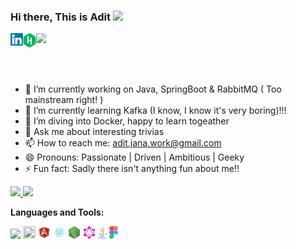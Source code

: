 ### Hi there, This is Adit <img src="https://media.giphy.com/media/hvRJCLFzcasrR4ia7z/giphy.gif" width="25px">

<a href="https://www.linkedin.com/in/adit-jana/">
  <img align="left" alt="Adit Jana | Linkedin" width="20px" src="https://raw.githubusercontent.com/harsh07bharvada/harsh07bharvada/master/assets/linkedin.svg" />
</a>

<a href="https://www.hackerrank.com/profile/Adit_Jana">
  <img align="left" alt="Adit Jana | Hackerrank" width="21px" src="https://raw.githubusercontent.com/harsh07bharvada/harsh07bharvada/master/assets/hackerrank.svg" />
</a>

![](https://komarev.com/ghpvc/?username=Adit-Jana&style=flat&base=2660&color=green)

<br />
<br />

- 🔭 I’m currently working on Java, SpringBoot & RabbitMQ ( Too mainstream right! )
- 🌱 I’m currently learning Kafka (I know, I know it's very boring)!!!
- 🤔 I’m diving into Docker, happy to learn togeather
- 💬 Ask me about interesting trivias
- 📫 How to reach me: [adit.jana.work@gmail.com](mailto:adit.jana.work@gmail.com)
- 😄 Pronouns: Passionate | Driven | Ambitious | Geeky
- ⚡ Fun fact: Sadly there isn't anything fun about me!!


<!-- <a text="hi" href="https://github-readme-stats.vercel.app/api?username=Adit-Jana&show_icons=true&theme=dracula">
  <img height=200 width=400 align="left" src="https://github-readme-stats.vercel.app/api?username=Adit-Jana&show_icons=true&theme=dracula" />
</a>
<a href="https://github-readme-stats.vercel.app/api/top-langs/?username=Adit-Jana&layout=compact">
  <img height=200 width=400 align="right" src="https://github-readme-stats.vercel.app/api/top-langs/?username=Adit-Jana&layout=compact" />
</a> -->

<!-- ![Adit's GitHub stats](https://github-readme-stats.vercel.app/api?username=Adit-Jana&show_icons=true&theme=dracula) -->

<!-- ![Adit's Most used language](https://github-readme-stats.vercel.app/api/top-langs/?username=Adit-Jana&layout=compact) -->
<!-- ![](https://github-readme-stats.vercel.app/api/pin/?username=Adit-Jana&repo=github-readme-stats) -->


<p align="left">
  <a href="https://github.com/Adit-Jana">
    <img height="180em" src="https://github-readme-stats.vercel.app/api?username=Adit-Jana&show_icons=true&theme=dracula&include_all_commits=true&count_private=true"/>
    <img height="180em" src="https://github-readme-stats.vercel.app/api/top-langs/?username=Adit-Jana&layout=compact&langs_count=7&theme=dracula"/>
  </a>
</p>


**Languages and Tools:**  

<code><img height="20" src="https://cdn-images.himalayas.app/nb465f8n69b1ygu57ufiq7jsf9mx"></code>
<code><img height="20" width="20" src="![alt text](image.png)"></code>
<code><img height="20" width="20" src="https://raw.githubusercontent.com/harsh07bharvada/harsh07bharvada/master/assets/angular.svg"></code>
<code><img height="20" src="https://raw.githubusercontent.com/github/explore/80688e429a7d4ef2fca1e82350fe8e3517d3494d/topics/react/react.png"></code>
<code><img height="20" src="https://raw.githubusercontent.com/github/explore/80688e429a7d4ef2fca1e82350fe8e3517d3494d/topics/nodejs/nodejs.png"></code>
<code><img height="20" src="https://raw.githubusercontent.com/github/explore/5c058a388828bb5fde0bcafd4bc867b5bb3f26f3/topics/graphql/graphql.png"></code>
<code><img height="20" src="https://raw.githubusercontent.com/harsh07bharvada/harsh07bharvada/master/assets/java.svg"></code>
<code><img height="20" src="https://raw.githubusercontent.com/harsh07bharvada/harsh07bharvada/master/assets/figma.svg"></code>